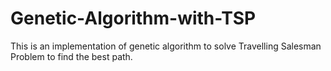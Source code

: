 # Genetic-Algorithm-with-TSP
This is an implementation of genetic algorithm to solve Travelling Salesman Problem to find the best path.
